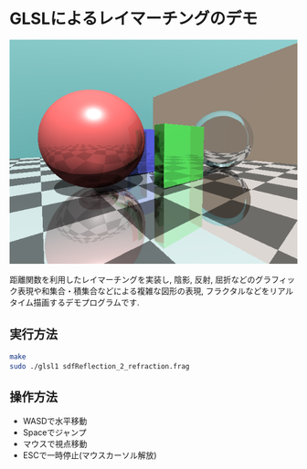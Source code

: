 # GLSLによるレイマーチングのデモ
![thumbnail](./thumbnail.png)

距離関数を利用したレイマーチングを実装し, 陰影, 反射, 屈折などのグラフィック表現や和集合・積集合などによる複雑な図形の表現, フラクタルなどをリアルタイム描画するデモプログラムです.

## 実行方法
```bash
make
sudo ./glsl1 sdfReflection_2_refraction.frag
```

## 操作方法
* WASDで水平移動
* Spaceでジャンプ
* マウスで視点移動
* ESCで一時停止(マウスカーソル解放)
